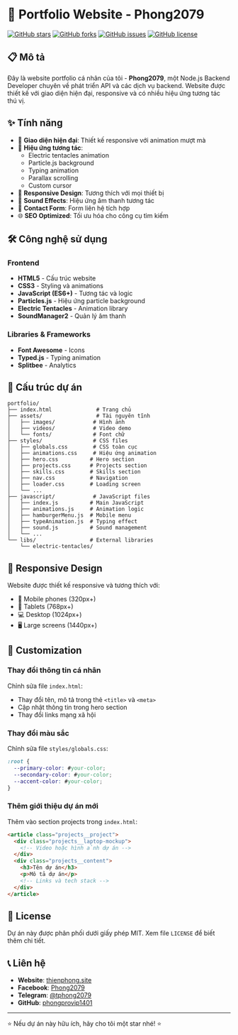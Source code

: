 # 🌟 Portfolio Website - Phong2079

[![GitHub stars](https://img.shields.io/github/stars/phongprovip1401/portfolio?style=social)](https://github.com/phongprovip1401/portfolio)
[![GitHub forks](https://img.shields.io/github/forks/phongprovip1401/portfolio?style=social)](https://github.com/phongprovip1401/portfolio)
[![GitHub issues](https://img.shields.io/github/issues/phongprovip1401/portfolio)](https://github.com/phongprovip1401/portfolio/issues)
[![GitHub license](https://img.shields.io/github/license/phongprovip1401/portfolio)](https://github.com/phongprovip1401/portfolio/blob/main/LICENSE)

## 📋 Mô tả

Đây là website portfolio cá nhân của tôi - **Phong2079**, một Node.js Backend Developer chuyên về phát triển API và các dịch vụ backend. Website được thiết kế với giao diện hiện đại, responsive và có nhiều hiệu ứng tương tác thú vị.

## ✨ Tính năng

- 🎨 **Giao diện hiện đại**: Thiết kế responsive với animation mượt mà
- 🚀 **Hiệu ứng tương tác**: 
  - Electric tentacles animation
  - Particle.js background
  - Typing animation
  - Parallax scrolling
  - Custom cursor
- 📱 **Responsive Design**: Tương thích với mọi thiết bị
- 🎵 **Sound Effects**: Hiệu ứng âm thanh tương tác
- 📧 **Contact Form**: Form liên hệ tích hợp
- 🌐 **SEO Optimized**: Tối ưu hóa cho công cụ tìm kiếm

## 🛠️ Công nghệ sử dụng

### Frontend
- **HTML5** - Cấu trúc website
- **CSS3** - Styling và animations
- **JavaScript (ES6+)** - Tương tác và logic
- **Particles.js** - Hiệu ứng particle background
- **Electric Tentacles** - Animation library
- **SoundManager2** - Quản lý âm thanh

### Libraries & Frameworks
- **Font Awesome** - Icons
- **Typed.js** - Typing animation
- **Splitbee** - Analytics

## 📁 Cấu trúc dự án

```
portfolio/
├── index.html              # Trang chủ
├── assets/                 # Tài nguyên tĩnh
│   ├── images/            # Hình ảnh
│   ├── videos/            # Video demo
│   └── fonts/             # Font chữ
├── styles/                # CSS files
│   ├── globals.css        # CSS toàn cục
│   ├── animations.css     # Hiệu ứng animation
│   ├── hero.css          # Hero section
│   ├── projects.css      # Projects section
│   ├── skills.css        # Skills section
│   ├── nav.css           # Navigation
│   ├── loader.css        # Loading screen
│   └── ...
├── javascript/            # JavaScript files
│   ├── index.js          # Main JavaScript
│   ├── animations.js     # Animation logic
│   ├── hamburgerMenu.js  # Mobile menu
│   ├── typeAnimation.js  # Typing effect
│   ├── sound.js          # Sound management
│   └── ...
└── libs/                 # External libraries
    └── electric-tentacles/
```

## 📱 Responsive Design

Website được thiết kế responsive và tương thích với:
- 📱 Mobile phones (320px+)
- 📱 Tablets (768px+)
- 💻 Desktop (1024px+)
- 🖥️ Large screens (1440px+)

## 🎨 Customization

### Thay đổi thông tin cá nhân
Chỉnh sửa file `index.html`:
- Thay đổi tên, mô tả trong thẻ `<title>` và `<meta>`
- Cập nhật thông tin trong hero section
- Thay đổi links mạng xã hội

### Thay đổi màu sắc
Chỉnh sửa file `styles/globals.css`:
```css
:root {
  --primary-color: #your-color;
  --secondary-color: #your-color;
  --accent-color: #your-color;
}
```

### Thêm giới thiệu dự án mới
Thêm vào section projects trong `index.html`:
```html
<article class="projects__project">
  <div class="projects__laptop-mockup">
    <!-- Video hoặc hình ảnh dự án -->
  </div>
  <div class="projects__content">
    <h3>Tên dự án</h3>
    <p>Mô tả dự án</p>
    <!-- Links và tech stack -->
  </div>
</article>
```
## 📄 License

Dự án này được phân phối dưới giấy phép MIT. Xem file `LICENSE` để biết thêm chi tiết.

## 📞 Liên hệ

- **Website**: [thienphong.site](https://thienphong.site)
- **Facebook**: [Phong2079](https://www.facebook.com/phong2079)
- **Telegram**: [@tphong2079](https://t.me/tphong2079)
- **GitHub**: [phongprovip1401](https://github.com/phongprovip1401)

---

⭐ Nếu dự án này hữu ích, hãy cho tôi một star nhé! ⭐ 